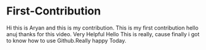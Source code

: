 # First-Contribution
Hi this is Aryan and this is my contribution.
This is my first contribution
hello anuj thanks for this video. Very Helpful
Hello This is really, cause finally i got to know how to use Github.Really happy Today.
